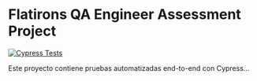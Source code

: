 # Flatirons QA Engineer Assessment Project

[![Cypress Tests](https://github.com/tu-usuario/tu-repo/actions/workflows/cypress.yml/badge.svg)](https://github.com/tu-usuario/tu-repo/actions/workflows/cypress.yml)

Este proyecto contiene pruebas automatizadas end-to-end con Cypress...
